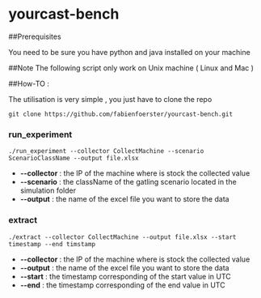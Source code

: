 yourcast-bench
==============

##Prerequisites

You need to be sure you have python and java installed on your machine 

##Note
The following script only work on Unix machine ( Linux and Mac )

##How-TO :

The utilisation is very simple , you just have to clone the repo 

```
git clone https://github.com/fabienfoerster/yourcast-bench.git
```
### run_experiment

```
./run_experiment --collector CollectMachine --scenario ScenarioClassName --output file.xlsx
```
* **--collector** : the IP of the machine where is stock the collected value
* **--scenario** : the className of the gatling scenario located in the simulation folder
* **--output** : the name of the excel file you want to store the data 

### extract

```
./extract --collector CollectMachine --output file.xlsx --start timestamp --end timstamp
```

* **--collector** : the IP of the machine where is stock the collected value
* **--output** : the name of the excel file you want to store the data 
* **--start** : the timestamp corresponding of the start value in UTC
* **--end** : the timestamp corresponding of the end value in UTC
